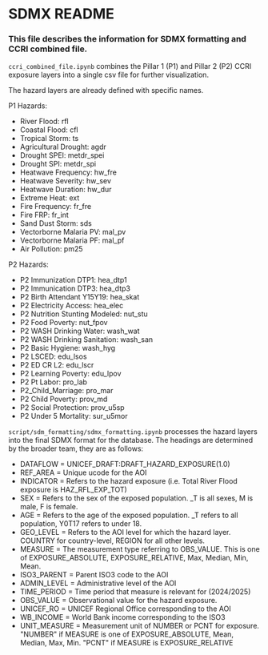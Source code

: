 # SDMX README
### This file describes the information for SDMX formatting and CCRI combined file.

`ccri_combined_file.ipynb` combines the Pillar 1 (P1) and Pillar 2 (P2) CCRI exposure layers into a single csv file for further visualization.

The hazard layers are already defined with specific names. 

P1 Hazards:
* River Flood: rfl
* Coastal Flood: cfl
* Tropical Storm: ts
* Agricultural Drought: agdr
* Drought SPEI: metdr_spei
* Drought SPI: metdr_spi
* Heatwave Frequency: hw_fre
* Heatwave Severity: hw_sev
* Heatwave Duration: hw_dur
* Extreme Heat: ext
* Fire Frequency: fr_fre
* Fire FRP: fr_int
* Sand Dust Storm: sds
* Vectorborne Malaria PV: mal_pv
* Vectorborne Malaria PF: mal_pf
* Air Pollution: pm25

P2 Hazards:
* P2 Immunization DTP1: hea_dtp1
* P2 Immunication DTP3: hea_dtp3
* P2 Birth Attendant Y15Y19: hea_skat
* P2 Electricity Access: hea_elec
* P2 Nutrition Stunting Modeled: nut_stu
* P2 Food Poverty: nut_fpov
* P2 WASH Drinking Water: wash_wat
* P2 WASH Drinking Sanitation: wash_san
* P2 Basic Hygiene: wash_hyg
* P2 LSCED: edu_lsos
* P2 ED CR L2: edu_lscr
* P2 Learning Poverty: edu_lpov
* P2 Pt Labor: pro_lab
* P2_Child_Marriage: pro_mar
* P2 Child Poverty: prov_md
* P2 Social Protection: prov_u5sp
* P2 Under 5 Mortality: sur_u5mor

`script/sdm_formatting/sdmx_formatting.ipynb` processes the hazard layers into the final SDMX format for the database.
The headings are determined by the broader team, they are as follows:
* DATAFLOW = UNICEF_DRAFT:DRAFT_HAZARD_EXPOSURE(1.0)
* REF_AREA = Unique ucode for the AOI
* INDICATOR = Refers to the hazard exposure (i.e. Total River Flood exposure is HAZ_RFL_EXP_TOT)
* SEX = Refers to the sex of the exposed population. _T is all sexes, M is male, F is female.
* AGE = Refers to the age of the exposed population. _T refers to all population, Y0T17 refers to under 18.
* GEO_LEVEL = Refers to the AOI level for which the hazard layer. COUNTRY for country-level, REGION for all other levels.
* MEASURE = The measurement type referring to OBS_VALUE. This is one of EXPOSURE_ABSOLUTE, EXPOSURE_RELATIVE, Max, Median, Min, Mean.
* ISO3_PARENT = Parent ISO3 code to the AOI
* ADMIN_LEVEL = Administrative level of the AOI
* TIME_PERIOD = Time period that measure is relevant for (2024/2025)
* OBS_VALUE = Observational value for the hazard exposure.
* UNICEF_RO = UNICEF Regional Office corresponding to the AOI
* WB_INCOME = World Bank income corresponding to the ISO3
* UNIT_MEASURE = Measurement unit of NUMBER or PCNT for exposure. "NUMBER" if MEASURE is one of EXPOSURE_ABSOLUTE, Mean, Median, Max, Min. "PCNT" if MEASURE is EXPOSURE_RELATIVE
